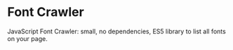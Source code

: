 Font Crawler
============
JavaScript Font Crawler: small, no dependencies, ES5 library to list all fonts on your page.
